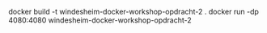 docker build -t windesheim-docker-workshop-opdracht-2 .
docker run -dp 4080:4080 windesheim-docker-workshop-opdracht-2